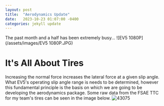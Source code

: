 ```yaml
---
layout: post
title:  "Aerodynamics Update"
date:   2023-10-23 01:07:00 -0400
categories: jekyll update
---
```

The past month and a half has been extremely busy...
![EV5 1080P](/assets/images/EV5 1080P.JPG)

# It's All About Tires
Increasing the normal force increases the lateral force at a given slip angle. What EV5's operating slip angle range is needs to be determined, however this fundamental principle is the basis on which we are going to be developing the aerodynamics package. Some raw data from the FSAE TTC for my team's tires can be seen in the image below.
![43075](/assets/images/43075.jpg)